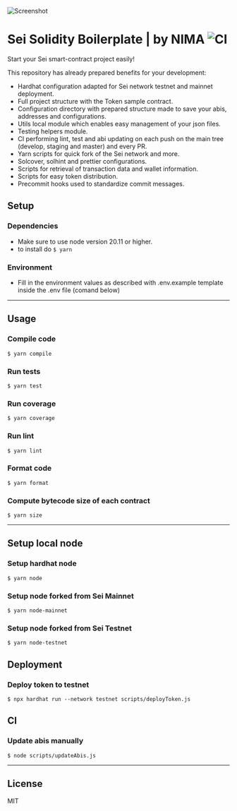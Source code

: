 ![Screenshot](cover.png)
# Sei Solidity Boilerplate | by NIMA  ![CI](https://github.com/NIMA-Enterprises/solidity-boilerplate/actions/workflows/ci.yml/badge.svg)

Start your Sei smart-contract project easily!

This repository has already prepared benefits for your development:

- Hardhat configuration adapted for Sei network testnet and mainnet deployment.
- Full project structure with the Token sample contract.
- Configuration directory with prepared structure made to save your abis, addresses and configurations.
- Utils local module which enables easy management of your json files.
- Testing helpers module.
- CI performing lint, test and abi updating on each push on the main tree (develop, staging and master) and every PR.
- Yarn scripts for quick fork of the Sei network and more.
- Solcover, solhint and prettier configurations.
- Scripts for retrieval of transaction data and wallet information.
- Scripts for easy token distribution.
- Precommit hooks used to standardize commit messages.

## Setup

### Dependencies
- Make sure to use node version 20.11 or higher.
- to install do `$ yarn`

### Environment
 - Fill in the environment values as described with .env.example template inside the .env file (comand below)
---
## Usage
### Compile code
`$ yarn compile`

### Run tests
`$ yarn test`

### Run coverage
`$ yarn coverage`

### Run lint
`$ yarn lint`

### Format code
`$ yarn format`

### Compute bytecode size of each contract
`$ yarn size`

---
## Setup local node
### Setup hardhat node
`$ yarn node`

### Setup node forked from Sei Mainnet
`$ yarn node-mainnet`

### Setup node forked from Sei Testnet
`$ yarn node-testnet`

## Deployment
### Deploy token to testnet
`$ npx hardhat run --network testnet scripts/deployToken.js`

## CI
### Update abis manually
`$ node scripts/updateAbis.js`

---
## License
MIT
